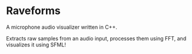 # Raveforms
A microphone audio visualizer written in C++.

Extracts raw samples from an audio input, processes them using FFT, and visualizes it using SFML!
